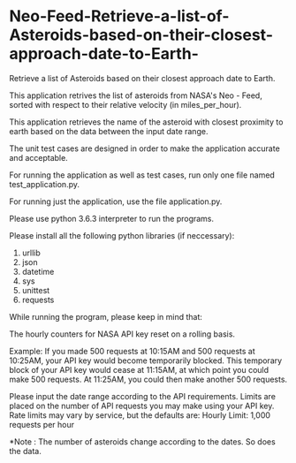 # Neo-Feed-Retrieve-a-list-of-Asteroids-based-on-their-closest-approach-date-to-Earth-

Retrieve a list of Asteroids based on their closest approach date to Earth. 

This application retrives the list of asteroids from NASA's Neo - Feed, sorted with respect to their relative velocity (in miles_per_hour).

This application retrieves the name of the asteroid with closest proximity to earth based on the data between the input date range.

The unit test cases are designed in order to make the application accurate and acceptable.

For running the application as well as test cases, run only one file named test_application.py.

For running just the application, use the file application.py.

Please use python 3.6.3 interpreter to run the programs.

Please install all the following python libraries (if neccessary):
1. urllib
2. json
3. datetime
4. sys
5. unittest
6. requests

While running the program, please keep in mind that:

The hourly counters for NASA API key reset on a rolling basis.

Example: If you made 500 requests at 10:15AM and 500 requests at 10:25AM, your API key would become temporarily blocked. This temporary block of your API key would cease at 11:15AM, at which point you could make 500 requests. At 11:25AM, you could then make another 500 requests.

Please input the date range according to the API requirements. Limits are placed on the number of API requests you may make using your API key. Rate limits may vary by service, but the defaults are:
Hourly Limit: 1,000 requests per hour

*Note : The number of asteroids change according to the dates. So does the data.
